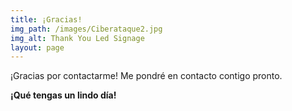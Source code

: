 ```yaml
---
title: ¡Gracias!
img_path: /images/Ciberataque2.jpg
img_alt: Thank You Led Signage
layout: page
---
```

¡Gracias por contactarme! Me pondré en contacto contigo pronto. 

**¡Qué tengas un lindo día!**
